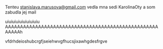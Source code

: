 Tenteu stanislava.marusova@gmail.com
vedla mna sedi KarolinaOty a som zabudla jej mail

uiuiuiuiuiuiuiuiuiu AAAAAAAAAAAAAAAAAAAAAAAAAAAAAAAAAAAAAAAAAAAAAAAAAAAAAAAAh

vfdrhdeioshubcrgfjseiehwvgfhucsjixawhgdesfrgve